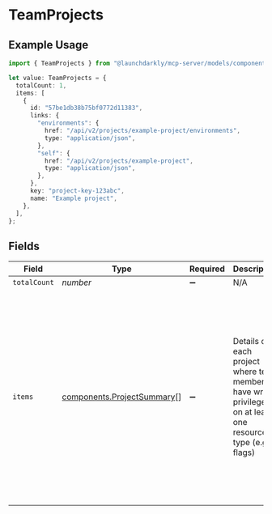 # TeamProjects

## Example Usage

```typescript
import { TeamProjects } from "@launchdarkly/mcp-server/models/components";

let value: TeamProjects = {
  totalCount: 1,
  items: [
    {
      id: "57be1db38b75bf0772d11383",
      links: {
        "environments": {
          href: "/api/v2/projects/example-project/environments",
          type: "application/json",
        },
        "self": {
          href: "/api/v2/projects/example-project",
          type: "application/json",
        },
      },
      key: "project-key-123abc",
      name: "Example project",
    },
  ],
};
```

## Fields

| Field                                                                                                                                                                                                                                                                     | Type                                                                                                                                                                                                                                                                      | Required                                                                                                                                                                                                                                                                  | Description                                                                                                                                                                                                                                                               | Example                                                                                                                                                                                                                                                                   |
| ------------------------------------------------------------------------------------------------------------------------------------------------------------------------------------------------------------------------------------------------------------------------- | ------------------------------------------------------------------------------------------------------------------------------------------------------------------------------------------------------------------------------------------------------------------------- | ------------------------------------------------------------------------------------------------------------------------------------------------------------------------------------------------------------------------------------------------------------------------- | ------------------------------------------------------------------------------------------------------------------------------------------------------------------------------------------------------------------------------------------------------------------------- | ------------------------------------------------------------------------------------------------------------------------------------------------------------------------------------------------------------------------------------------------------------------------- |
| `totalCount`                                                                                                                                                                                                                                                              | *number*                                                                                                                                                                                                                                                                  | :heavy_minus_sign:                                                                                                                                                                                                                                                        | N/A                                                                                                                                                                                                                                                                       | 1                                                                                                                                                                                                                                                                         |
| `items`                                                                                                                                                                                                                                                                   | [components.ProjectSummary](../../models/components/projectsummary.md)[]                                                                                                                                                                                                  | :heavy_minus_sign:                                                                                                                                                                                                                                                        | Details on each project where team members have write privileges on at least one resource type (e.g. flags)                                                                                                                                                               | [<br/>{<br/>"_links": {<br/>"environments": {<br/>"href": "/api/v2/projects/example-project/environments",<br/>"type": "application/json"<br/>},<br/>"self": {<br/>"href": "/api/v2/projects/example-project",<br/>"type": "application/json"<br/>}<br/>},<br/>"key": "project-key-123abc",<br/>"name": "Example project"<br/>}<br/>] |